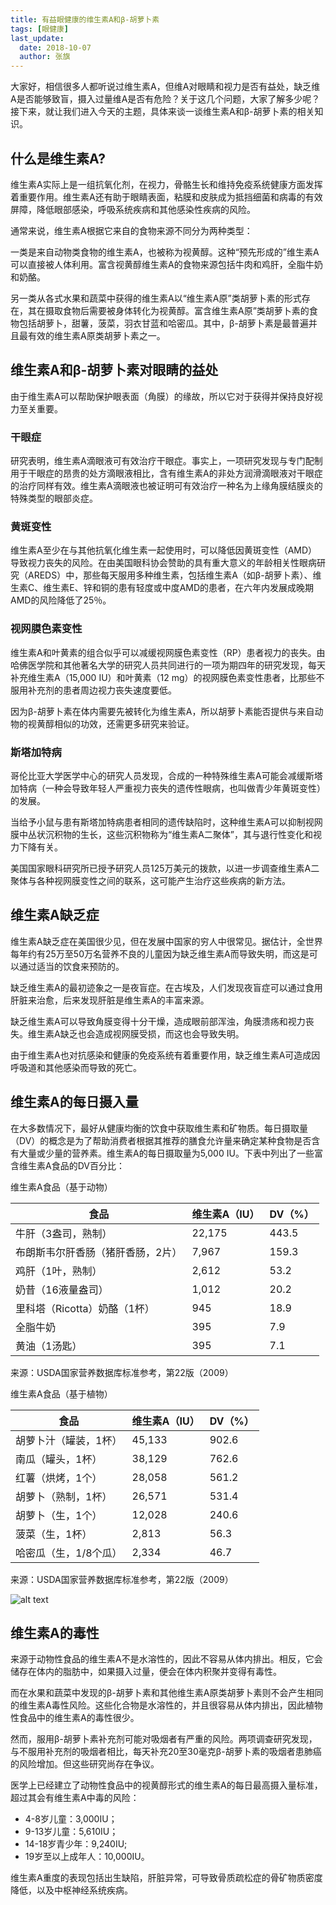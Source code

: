```yaml
---
title: 有益眼健康的维生素A和β-胡萝卜素
tags: [眼健康]
last_update:
  date: 2018-10-07
  author: 张旗
---
```


大家好，相信很多人都听说过维生素A，但维A对眼睛和视力是否有益处，缺乏维A是否能够致盲，摄入过量维A是否有危险？关于这几个问题，大家了解多少呢？接下来，就让我们进入今天的主题，具体来谈一谈维生素A和β-胡萝卜素的相关知识。

## 什么是维生素A?

维生素A实际上是一组抗氧化剂，在视力，骨骼生长和维持免疫系统健康方面发挥着重要作用。维生素A还有助于眼睛表面，粘膜和皮肤成为抵挡细菌和病毒的有效屏障，降低眼部感染，呼吸系统疾病和其他感染性疾病的风险。

通常来说，维生素A根据它来自的食物来源不同分为两种类型：

一类是来自动物类食物的维生素A，也被称为视黄醇。这种“预先形成的”维生素A可以直接被人体利用。富含视黄醇维生素A的食物来源包括牛肉和鸡肝，全脂牛奶和奶酪。

另一类从各式水果和蔬菜中获得的维生素A以“维生素A原”类胡萝卜素的形式存在，其在摄取食物后需要被身体转化为视黄醇。富含维生素A原”类胡萝卜素的食物包括胡萝卜，甜薯，菠菜，羽衣甘蓝和哈密瓜。其中，β-胡萝卜素是最普遍并且最有效的维生素A原类胡萝卜素之一。

## 维生素A和β-胡萝卜素对眼睛的益处

由于维生素A可以帮助保护眼表面（角膜）的缘故，所以它对于获得并保持良好视力至关重要。

### 干眼症

研究表明，维生素A滴眼液可有效治疗干眼症。事实上，一项研究发现与专门配制用于干眼症的昂贵的处方滴眼液相比，含有维生素A的非处方润滑滴眼液对干眼症的治疗同样有效。维生素A滴眼液也被证明可有效治疗一种名为上缘角膜结膜炎的特殊类型的眼部炎症。

### 黄斑变性

维生素A至少在与其他抗氧化维生素一起使用时，可以降低因黄斑变性（AMD）导致视力丧失的风险。在由美国眼科协会赞助的具有重大意义的年龄相关性眼病研究（AREDS）中，那些每天服用多种维生素，包括维生素A（如β-胡萝卜素）、维生素C、维生素E、锌和铜的患有轻度或中度AMD的患者，在六年内发展成晚期AMD的风险降低了25％。

### 视网膜色素变性

维生素A和叶黄素的组合似乎可以减缓视网膜色素变性（RP）患者视力的丧失。由哈佛医学院和其他著名大学的研究人员共同进行的一项为期四年的研究发现，每天补充维生素A（15,000 IU）和叶黄素（12 mg）的视网膜色素变性患者，比那些不服用补充剂的患者周边视力丧失速度要低。

因为β-胡萝卜素在体内需要先被转化为维生素A，所以胡萝卜素能否提供与来自动物的视黄醇相似的功效，还需更多研究来验证。

### 斯塔加特病

哥伦比亚大学医学中心的研究人员发现，合成的一种特殊维生素A可能会减缓斯塔加特病（一种会导致年轻人严重视力丧失的遗传性眼病，也叫做青少年黄斑变性）的发展。

当给予小鼠与患有斯塔加特病患者相同的遗传缺陷时，这种维生素A可以抑制视网膜中丛状沉积物的生长，这些沉积物称为“维生素A二聚体”，其与退行性变化和视力下降有关。

美国国家眼科研究所已授予研究人员125万美元的拨款，以进一步调查维生素A二聚体与各种视网膜变性之间的联系，这可能产生治疗这些疾病的新方法。

## 维生素A缺乏症

维生素A缺乏症在美国很少见，但在发展中国家的穷人中很常见。据估计，全世界每年约有25万至50万名营养不良的儿童因为缺乏维生素A而导致失明，而这是可以通过适当的饮食来预防的。

缺乏维生素A的最初迹象之一是夜盲症。在古埃及，人们发现夜盲症可以通过食用肝脏来治愈，后来发现肝脏是维生素A的丰富来源。

缺乏维生素A可以导致角膜变得十分干燥，造成眼前部浑浊，角膜溃疡和视力丧失。维生素A缺乏也会造成视网膜受损，而这也会导致失明。

由于维生素A也对抗感染和健康的免疫系统有着重要作用，缺乏维生素A可造成因呼吸道和其他感染而导致的死亡。

## 维生素A的每日摄入量

在大多数情况下，最好从健康均衡的饮食中获取维生素和矿物质。每日摄取量（DV）的概念是为了帮助消费者根据其推荐的膳食允许量来确定某种食物是否含有大量或少量的营养素。维生素A的每日摄取量为5,000 IU。下表中列出了一些富含维生素A食品的DV百分比：

维生素A食品（基于动物）

| 食品 | 维生素A（IU） | DV（%） |
|------|---------------|---------|
| 牛肝（3盎司，熟制） | 22,175 | 443.5 |
| 布朗斯韦尔肝香肠（猪肝香肠，2片） | 7,967 | 159.3 |
| 鸡肝（1叶，熟制） | 2,612 | 53.2 |
| 奶昔（16液量盎司） | 1,012 | 20.2 |
| 里科塔（Ricotta）奶酪（1杯） | 945 | 18.9 |
| 全脂牛奶 | 395 | 7.9 |
| 黄油（1汤匙） | 395 | 7.1 |

来源：USDA国家营养数据库标准参考，第22版（2009）

维生素A食品（基于植物）

| 食品 | 维生素A（IU） | DV（%） |
|------|---------------|---------|
| 胡萝卜汁（罐装，1杯） | 45,133 | 902.6 |
| 南瓜（罐头，1杯） | 38,129 | 762.6 |
| 红薯（烘烤，1个） | 28,058 | 561.2 |
| 胡萝卜（熟制，1杯） | 26,571 | 531.4 |
| 胡萝卜（生，1个） | 12,028 | 240.6 |
| 菠菜（生，1杯） | 2,813 | 56.3 |
| 哈密瓜（生，1/8个瓜） | 2,334 | 46.7 |

来源：USDA国家营养数据库标准参考，第22版（2009）

![alt text](/knowledge/assets/有益眼健康的维生素A和β-胡萝卜素-1.png)

## 维生素A的毒性

来源于动物性食品的维生素A不是水溶性的，因此不容易从体内排出。相反，它会储存在体内的脂肪中，如果摄入过量，便会在体内积聚并变得有毒性。

而在水果和蔬菜中发现的β-胡萝卜素和其他维生素A原类胡萝卜素则不会产生相同的维生素A毒性风险。这些化合物是水溶性的，并且很容易从体内排出，因此植物性食品中的维生素A的毒性很少。

然而，服用β-胡萝卜素补充剂可能对吸烟者有严重的风险。两项调查研究发现，与不服用补充剂的吸烟者相比，每天补充20至30毫克β-胡萝卜素的吸烟者患肺癌的风险增加。但这些研究尚存在争议。

医学上已经建立了动物性食品中的视黄醇形式的维生素A的每日最高摄入量标准，超过其会有维生素A中毒的风险：

- 4-8岁儿童：3,000IU；
- 9-13岁儿童：5,610IU；
- 14-18岁青少年：9,240IU;
- 19岁至以上成年人：10,000IU。

维生素A重度的表现包括出生缺陷，肝脏异常，可导致骨质疏松症的骨矿物质密度降低，以及中枢神经系统疾病。
